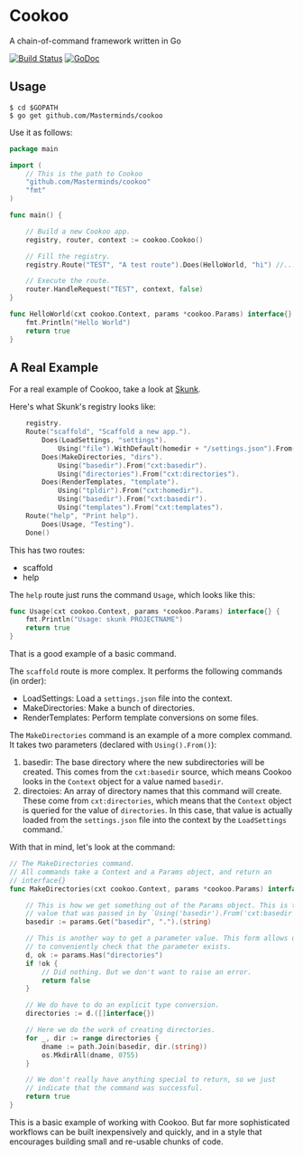 Cookoo
======

A chain-of-command framework written in Go

[![Build Status](https://travis-ci.org/Masterminds/cookoo.png?branch=master)](https://travis-ci.org/Masterminds/cookoo) [![GoDoc](https://godoc.org/github.com/Masterminds/cookoo?status.png)](https://godoc.org/github.com/Masterminds/cookoo)

## Usage

```
$ cd $GOPATH
$ go get github.com/Masterminds/cookoo
```

Use it as follows:

~~~go
package main

import (
	// This is the path to Cookoo
	"github.com/Masterminds/cookoo"
	"fmt"
)

func main() {

	// Build a new Cookoo app.
	registry, router, context := cookoo.Cookoo()

	// Fill the registry.
	registry.Route("TEST", "A test route").Does(HelloWorld, "hi") //...

	// Execute the route.
	router.HandleRequest("TEST", context, false)
}

func HelloWorld(cxt cookoo.Context, params *cookoo.Params) interface{} {
	fmt.Println("Hello World")
	return true
}

~~~

## A Real Example

For a real example of Cookoo, take a look at
[Skunk](https://github.com/technosophos/Skunk).

Here's what Skunk's registry looks like:

```go
	registry.
	Route("scaffold", "Scaffold a new app.").
		Does(LoadSettings, "settings").
			Using("file").WithDefault(homedir + "/settings.json").From("cxt:SettingsFile").
		Does(MakeDirectories, "dirs").
			Using("basedir").From("cxt:basedir").
			Using("directories").From("cxt:directories").
		Does(RenderTemplates, "template").
			Using("tpldir").From("cxt:homedir").
			Using("basedir").From("cxt:basedir").
			Using("templates").From("cxt:templates").
	Route("help", "Print help").
		Does(Usage, "Testing").
	Done()
```

This has two routes:

- scaffold
- help

The `help` route just runs the command `Usage`, which looks like this:

```go
func Usage(cxt cookoo.Context, params *cookoo.Params) interface{} {
	fmt.Println("Usage: skunk PROJECTNAME")
	return true
}
```

That is a good example of a basic command.

The `scaffold` route is more complex. It performs the following commands
(in order):

- LoadSettings: Load a `settings.json` file into the context.
- MakeDirectories: Make a bunch of directories.
- RenderTemplates: Perform template conversions on some files.

The `MakeDirectories` command is an example of a more complex command.
It takes two parameters (declared with `Using().From()`):

1. basedir: The base directory where the new subdirectories will be
   created. This comes from the `cxt:basedir` source, which means Cookoo
   looks in the `Context` object for a value named `basedir`.
2. directoies: An array of directory names that this command will
   create. These come from `cxt:directories`, which means that the
   `Context` object is queried for the value of `directories`. In this
   case, that value is actually loaded from the `settings.json` file into
   the context by the `LoadSettings` command.`

With that in mind, let's look at the command:

```go
// The MakeDirectories command.
// All commands take a Context and a Params object, and return an
// interface{}
func MakeDirectories(cxt cookoo.Context, params *cookoo.Params) interface{} {

	// This is how we get something out of the Params object. This is the
	// value that was passed in by `Using('basedir').From('cxt:basedir')
	basedir := params.Get("basedir", ".").(string)

	// This is another way to get a parameter value. This form allows us
	// to conveniently check that the parameter exists.
	d, ok := params.Has("directories")
	if !ok {
		// Did nothing. But we don't want to raise an error.
		return false
	}

	// We do have to do an explicit type conversion.
	directories := d.([]interface{})

	// Here we do the work of creating directories.
	for _, dir := range directories {
		dname := path.Join(basedir, dir.(string))
		os.MkdirAll(dname, 0755)
	}

	// We don't really have anything special to return, so we just
	// indicate that the command was successful.
	return true
}
```

This is a basic example of working with Cookoo. But far more
sophisticated workflows can be built inexpensively and quickly, and in a
style that encourages building small and re-usable chunks of code.
